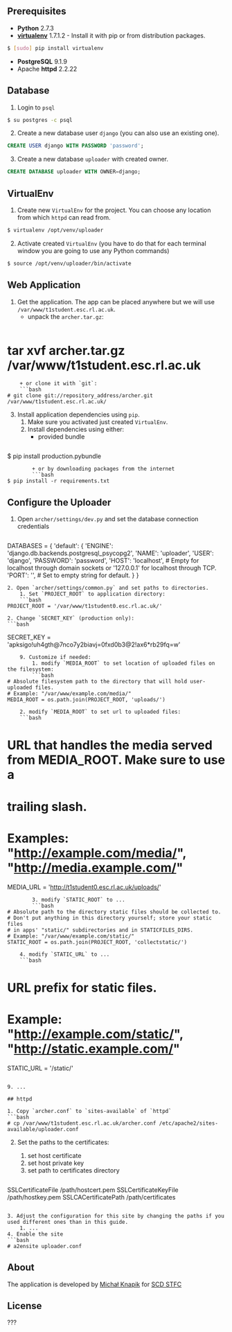 ## Prerequisites

+ **Python** 2.7.3
+ **[virtualenv](http://www.virtualenv.org/en/latest/)** 1.7.1.2 -
    Install it with pip or from distribution packages.
```bash
$ [sudo] pip install virtualenv
```
+ **PostgreSQL** 9.1.9
+ Apache **httpd** 2.2.22

## Database

1. Login to `psql`
```bash
$ su postgres -c psql
```
2. Create a new database user `django` (you can also use an existing one).
```sql
CREATE USER django WITH PASSWORD 'password';
```
3. Create a new database `uploader` with created owner.
```sql
CREATE DATABASE uploader WITH OWNER=django;
``` 

## VirtualEnv

1. Create new `VirtualEnv` for the project. You can choose any location from which `httpd` can read from.
```bash
$ virtualenv /opt/venv/uploader
```
2. Activate created `VirtualEnv` (you have to do that for each terminal window you are going to use any Python commands)
```bash
$ source /opt/venv/uploader/bin/activate
```

## Web Application

1. Get the application. The app can be placed anywhere but we will use `/var/www/t1student.esc.rl.ac.uk`.
    + unpack the `archer.tar.gz`:
    ```bash
# tar xvf archer.tar.gz /var/www/t1student.esc.rl.ac.uk
``` 
    + or clone it with `git`:
    ```bash
# git clone git://repository_address/archer.git /var/www/t1student.esc.rl.ac.uk/
```
3. Install application dependencies using `pip`.
    1. Make sure you activated just created `VirtualEnv`.
    2. Install dependencies using either:
        + provided bundle
        ```bash
$ pip install production.pybundle
```
        + or by downloading packages from the internet
        ```bash
$ pip install -r requirements.txt
```

## Configure the Uploader

1. Open `archer/settings/dev.py` and set the database connection credentials
    ```python
DATABASES = {
    'default': {
        'ENGINE': 'django.db.backends.postgresql_psycopg2',
        'NAME': 'uploader',
        'USER': 'django',
        'PASSWORD': 'password',
        'HOST': 'localhost', # Empty for localhost through domain sockets or '127.0.0.1' for localhost through TCP.
        'PORT': '', # Set to empty string for default.
    }
}
```
2. Open `archer/settings/common.py` and set paths to directories.
    1. Set `PROJECT_ROOT` to application directory:
    ```bash
PROJECT_ROOT = '/var/www/t1student0.esc.rl.ac.uk/'
```
    2. Change `SECRET_KEY` (production only):
    ```bash
SECRET_KEY = 'apksigo!uh4gth@7nco7y2biavj=0fxd0b3@2!ax6*rb29fq=w'
```
    9. Customize if needed:
        1. modify `MEDIA_ROOT` to set location of uploaded files on the filesystem:
        ```bash
# Absolute filesystem path to the directory that will hold user-uploaded files.
# Example: "/var/www/example.com/media/"
MEDIA_ROOT = os.path.join(PROJECT_ROOT, 'uploads/')
```
        2. modify `MEDIA_ROOT` to set url to uploaded files:
        ```bash
# URL that handles the media served from MEDIA_ROOT. Make sure to use a
# trailing slash.
# Examples: "http://example.com/media/", "http://media.example.com/"
MEDIA_URL = 'http://t1student0.esc.rl.ac.uk/uploads/'
```
        3. modify `STATIC_ROOT` to ...
        ```bash
# Absolute path to the directory static files should be collected to.
# Don't put anything in this directory yourself; store your static files
# in apps' "static/" subdirectories and in STATICFILES_DIRS.
# Example: "/var/www/example.com/static/"
STATIC_ROOT = os.path.join(PROJECT_ROOT, 'collectstatic/')
```
        4. modify `STATIC_URL` to ...
        ```bash
# URL prefix for static files.
# Example: "http://example.com/static/", "http://static.example.com/"
STATIC_URL = '/static/'
```
 
9. ...

## httpd

1. Copy `archer.conf` to `sites-available` of `httpd`
```bash
# cp /var/www/t1student.esc.rl.ac.uk/archer.conf /etc/apache2/sites-available/uploader.conf
```
2. Set the paths to the certificates:
    1. set host certificate
    2. set host private key
    3. set path to certificates directory

    ```apache
  SSLCertificateFile    /path/hostcert.pem
  SSLCertificateKeyFile /path/hostkey.pem
  SSLCACertificatePath  /path/certificates
```

3. Adjust the configuration for this site by changing the paths if you used different ones than in this guide.
    1. ...
4. Enable the site
```bash
# a2ensite uploader.conf
```

## About

The application is developed by [Michał Knapik](http://github.com/mknapik) for [SCD STFC](http://www.stfc.ac.uk/SCD)

## License

???